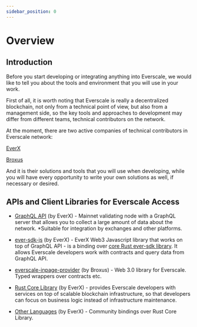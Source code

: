 ```yaml
---
sidebar_position: 0
---
```


# Overview

## Introduction

Before you start developing or integrating anything into Everscale, we would like to tell you about the tools and environment that you will use in your work.

First of all, it is worth noting that Everscale is really a decentralized blockchain, not only from a technical point of view, but also from a management side, so the key tools and approaches to development may differ from different teams, technical contributors on the network.

At the moment, there are two active companies of technical contributors in Everscale network:

[EverX](https://everx.dev/about)

[Broxus](https://broxus.com/)


And it is their solutions and tools that you will use when developing, while you will have every opportunity to write your own solutions as well, if necessary or desired.

## APIs and Client Libraries for Everscale Access

- [GraphQL API](./gql-api) (by EverX) - Mainnet validating node with a GraphQL server that allows you to collect a large amount of data about the network.
*Suitable for integration by exchanges and other platforms.

- [ever-sdk-js](./js-api/ever-sdk-js.md) (by EverX) - EverX Web3 Javascript library that works on top of GraphQL API - is a binding over [core Rust ever-sdk library](https://github.com/tonlabs/ever-sdk).
It allows Everscale developers work with contracts and query data from GraphQL API. 

- [everscale-inpage-provider](./js-api/inpage-provider.md) (by Broxus) - Web 3.0 library for Everscale. Typed wrappers over contracts etc.

- [Rust Core Library](rust-api.md) (by EverX) - provides Everscale developers with services on top of scalable blockchain infrastructure, so that developers can focus on business logic instead of infrastructure maintenance.

- [Other Languages](other-lang.md) (by EverX) - Community bindings over Rust Core Library. 
